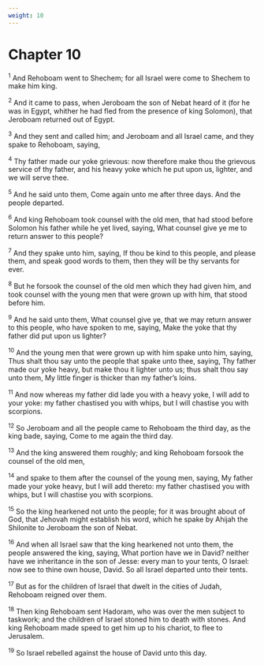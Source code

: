 ```yaml
---
weight: 10
---
```


# Chapter 10

<sup>1</sup> And Rehoboam went to Shechem; for all Israel were come to Shechem to make him king. 

<sup>2</sup> And it came to pass, when Jeroboam the son of Nebat heard of it (for he was in Egypt, whither he had fled from the presence of king Solomon), that Jeroboam returned out of Egypt. 

<sup>3</sup> And they sent and called him; and Jeroboam and all Israel came, and they spake to Rehoboam, saying, 

<sup>4</sup> Thy father made our yoke grievous: now therefore make thou the grievous service of thy father, and his heavy yoke which he put upon us, lighter, and we will serve thee. 

<sup>5</sup> And he said unto them, Come again unto me after three days. And the people departed. 

<sup>6</sup> And king Rehoboam took counsel with the old men, that had stood before Solomon his father while he yet lived, saying, What counsel give ye me to return answer to this people? 

<sup>7</sup> And they spake unto him, saying, If thou be kind to this people, and please them, and speak good words to them, then they will be thy servants for ever. 

<sup>8</sup> But he forsook the counsel of the old men which they had given him, and took counsel with the young men that were grown up with him, that stood before him. 

<sup>9</sup> And he said unto them, What counsel give ye, that we may return answer to this people, who have spoken to me, saying, Make the yoke that thy father did put upon us lighter? 

<sup>10</sup> And the young men that were grown up with him spake unto him, saying, Thus shalt thou say unto the people that spake unto thee, saying, Thy father made our yoke heavy, but make thou it lighter unto us; thus shalt thou say unto them, My little finger is thicker than my father’s loins. 

<sup>11</sup> And now whereas my father did lade you with a heavy yoke, I will add to your yoke: my father chastised you with whips, but I will chastise you with scorpions. 

<sup>12</sup> So Jeroboam and all the people came to Rehoboam the third day, as the king bade, saying, Come to me again the third day. 

<sup>13</sup> And the king answered them roughly; and king Rehoboam forsook the counsel of the old men, 

<sup>14</sup> and spake to them after the counsel of the young men, saying, My father made your yoke heavy, but I will add thereto: my father chastised you with whips, but I will chastise you with scorpions. 

<sup>15</sup> So the king hearkened not unto the people; for it was brought about of God, that Jehovah might establish his word, which he spake by Ahijah the Shilonite to Jeroboam the son of Nebat. 

<sup>16</sup> And when all Israel saw that the king hearkened not unto them, the people answered the king, saying, What portion have we in David? neither have we inheritance in the son of Jesse: every man to your tents, O Israel: now see to thine own house, David. So all Israel departed unto their tents. 

<sup>17</sup> But as for the children of Israel that dwelt in the cities of Judah, Rehoboam reigned over them. 

<sup>18</sup> Then king Rehoboam sent Hadoram, who was over the men subject to taskwork; and the children of Israel stoned him to death with stones. And king Rehoboam made speed to get him up to his chariot, to flee to Jerusalem. 

<sup>19</sup> So Israel rebelled against the house of David unto this day. 



